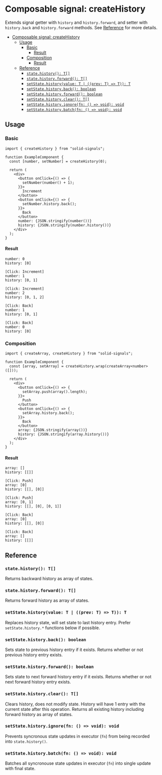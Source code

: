 # Composable signal: createHistory

Extends signal getter with `history` and `history.forward`, and setter with `history.back` and `history.forward` methods. See [Reference](#reference) for more details.

- [Composable signal: createHistory](#composable-signal-createhistory)
  - [Usage](#usage)
    - [Basic](#basic)
      - [Result](#result)
    - [Composition](#composition)
      - [Result](#result-1)
  - [Reference](#reference)
    - [`state.history(): T[]`](#statehistory-t)
    - [`state.history.forward(): T[]`](#statehistoryforward-t)
    - [`setState.history(value: T | ((prev: T) => T)): T`](#setstatehistoryvalue-t--prev-t--t-t)
    - [`setState.history.back(): boolean`](#setstatehistoryback-boolean)
    - [`setState.history.forward(): boolean`](#setstatehistoryforward-boolean)
    - [`setState.history.clear(): T[]`](#setstatehistoryclear-t)
    - [`setState.history.ignore(fn: () => void): void`](#setstatehistoryignorefn---void-void)
    - [`setState.history.batch(fn: () => void): void`](#setstatehistorybatchfn---void-void)

## Usage

### Basic

```tsx
import { createHistory } from "solid-signals";

function ExampleComponent {
  const [number, setNumber] = createHistory(0);

  return (
    <div>
      <button onClick={() => {
        setNumber(number() + 1);
      }}>
        Increment
      </button>
      <button onClick={() => {
        setNumber.history.back();
      }}>
        Back
      </button>
      number: {JSON.stringify(number())}
      history: {JSON.stringify(number.history())}
    </div>
  );
}
```

#### Result

```
number: 0
history: [0]

[Click: Increment]
number: 1
history: [0, 1]

[Click: Increment]
number: 2
history: [0, 1, 2]

[Click: Back]
number: 1
history: [0, 1]

[Click: Back]
number: 0
history: [0]
```

### Composition

```tsx
import { createArray, createHistory } from "solid-signals";

function ExampleComponent {
  const [array, setArray] = createHistory.wrap(createArray<number>([]));

  return (
    <div>
      <button onClick={() => {
        setArray.push(array().length);
      }}>
        Push
      </button>
      <button onClick={() => {
        setArray.history.back();
      }}>
        Back
      </button>
      array: {JSON.stringify(array())}
      history: {JSON.stringify(array.history())}
    </div>
  );
}
```

#### Result

```
array: []
history: [[]]

[Click: Push]
array: [0]
history: [[], [0]]

[Click: Push]
array: [0, 1]
history: [[], [0], [0, 1]]

[Click: Back]
array: [0]
history: [[], [0]]

[Click: Back]
array: []
history: [[]]
```

## Reference

### `state.history(): T[]`

Returns backward history as array of states.

### `state.history.forward(): T[]`

Returns forward history as array of states.

### `setState.history(value: T | ((prev: T) => T)): T`

Replaces history state, will set state to last history entry. Prefer `setState.history.*` functions below if possible.

### `setState.history.back(): boolean`

Sets state to previous history entry if it exists. Returns whether or not previous history entry exists.

### `setState.history.forward(): boolean`

Sets state to next forward history entry if it exists. Returns whether or not next forward history entry exists.

### `setState.history.clear(): T[]`

Clears history, does not modify state. History will have 1 entry with the current state after this operation. Returns all existing history including forward history as array of states.

### `setState.history.ignore(fn: () => void): void`

Prevents syncronous state updates in executor (`fn`) from being recorded into `state.history()`.

### `setState.history.batch(fn: () => void): void`

Batches all syncronouse state updates in executor (`fn`) into single update with final state.
